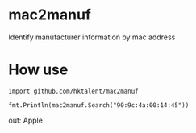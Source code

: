 # mac2manuf
Identify manufacturer information by mac address

# How use
```
import github.com/hktalent/mac2manuf

fmt.Println(mac2manuf.Search("90:9c:4a:00:14:45"))
```
out:
Apple


